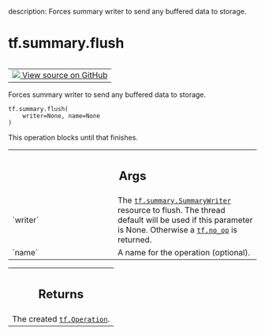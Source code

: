 description: Forces summary writer to send any buffered data to storage.

<div itemscope itemtype="http://developers.google.com/ReferenceObject">
<meta itemprop="name" content="tf.summary.flush" />
<meta itemprop="path" content="Stable" />
</div>

# tf.summary.flush

<!-- Insert buttons and diff -->

<table class="tfo-notebook-buttons tfo-api nocontent" align="left">
<td>
  <a target="_blank" href="https://github.com/tensorflow/tensorflow/blob/r2.2/tensorflow/python/ops/summary_ops_v2.py#L936-L961">
    <img src="https://www.tensorflow.org/images/GitHub-Mark-32px.png" />
    View source on GitHub
  </a>
</td>
</table>



Forces summary writer to send any buffered data to storage.

<pre class="devsite-click-to-copy prettyprint lang-py tfo-signature-link">
<code>tf.summary.flush(
    writer=None, name=None
)
</code></pre>



<!-- Placeholder for "Used in" -->

This operation blocks until that finishes.

<!-- Tabular view -->
 <table class="responsive fixed orange">
<colgroup><col width="214px"><col></colgroup>
<tr><th colspan="2"><h2 class="add-link">Args</h2></th></tr>

<tr>
<td>
`writer`
</td>
<td>
The <a href="../../tf/summary/SummaryWriter.md"><code>tf.summary.SummaryWriter</code></a> resource to flush.
The thread default will be used if this parameter is None.
Otherwise a <a href="../../tf/no_op.md"><code>tf.no_op</code></a> is returned.
</td>
</tr><tr>
<td>
`name`
</td>
<td>
A name for the operation (optional).
</td>
</tr>
</table>



<!-- Tabular view -->
 <table class="responsive fixed orange">
<colgroup><col width="214px"><col></colgroup>
<tr><th colspan="2"><h2 class="add-link">Returns</h2></th></tr>
<tr class="alt">
<td colspan="2">
The created <a href="../../tf/Operation.md"><code>tf.Operation</code></a>.
</td>
</tr>

</table>

